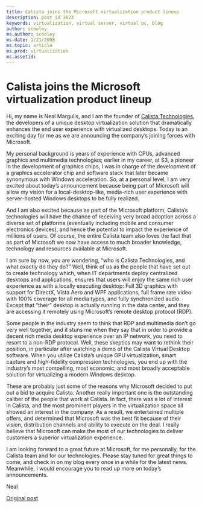 ```yaml
---
title: Calista joins the Microsoft virtualization product lineup
description: post id 3823
keywords: virtualization, virtual server, virtual pc, blog
author: scooley
ms.author: scooley
ms.date: 1/21/2008
ms.topic: article
ms.prod: virtualization
ms.assetid: 
---
```


# Calista joins the Microsoft virtualization product lineup

Hi, my name is Neal Margulis, and I am the founder of [Calista Technologies](https://www.calistatechnologies.net/), the developers of a unique desktop virtualization solution that dramatically enhances the end user experience with virtualized desktops. Today is an exciting day for me as we are announcing the company’s joining forces with Microsoft.

My personal background is years of experience with CPUs, advanced graphics and multimedia technologies; earlier in my career, at S3, a pioneer in the development of graphics chips, I was in charge of the development of a graphics accelerator chip and software stack that later became synonymous with Windows acceleration. So, at a personal level, I am very excited about today’s announcement because being part of Microsoft will allow my vision for a local-desktop-like, media-rich user experience with server-hosted Windows desktops to be fully realized.

And I am also excited because as part of the Microsoft platform, Calista’s technologies will have the chance of receiving very broad adoption across a diverse set of platforms (eventually including mobile and consumer electronics devices), and hence the potential to impact the experience of millions of users. Of course, the entire Calista team also loves the fact that as part of Microsoft we now have access to much broader knowledge, technology and resources available at Microsoft.

I am sure by now, you are wondering, “who is Calista Technologies, and what exactly do they do?” Well, think of us as the people that have set out to create technology which, when IT departments deploy centralized desktops and applications, ensures that users will enjoy the same rich user experience as with a locally executing desktop: Full 3D graphics with support for DirectX, Vista Aero and WPF applications, full frame rate video with 100% coverage for all media types, and fully synchronized audio. Except that “their” desktop is actually running in the data center, and they are accessing it remotely using Microsoft’s remote desktop protocol (RDP).

Some people in the industry seem to think that RDP and multimedia don’t go very well together, and it stuns me when they say that in order to provide a decent rich media desktop experience over an IP network, you need to resort to a non-RDP protocol. Well, these skeptics may want to rethink their position, in particular after watching a demo of the Calista Virtual Desktop software.  When you utilize Calista’s unique GPU virtualization, smart capture and high-fidelity compression technologies, you end up with the industry’s most compelling, most economic, and most broadly acceptable solution for virtualizing a modern Windows desktop.

These are probably just some of the reasons why Microsoft decided to put out a bid to acquire Calista. Another really important one is the outstanding caliber of the people that work at Calista. In fact, there was a lot of interest in Calista, and the most prominent players in the virtualization space all showed an interest in the company. As a result, we entertained multiple offers, and determined that Microsoft was the best fit because of their vision, distribution channels and ability to execute on the deal. I really believe that Microsoft can make the most of our technologies to deliver customers a superior virtualization experience.

I am looking forward to a great future at Microsoft, for me personally, for the Calista team and for our technologies. Please stay tuned for great things to come, and check in on my blog every once in a while for the latest news. Meanwhile, I would encourage you to read up more on today’s announcements.

Neal

[Original post](https://blogs.technet.microsoft.com/virtualization/2008/01/21/calista-joins-the-microsoft-virtualization-product-lineup/)